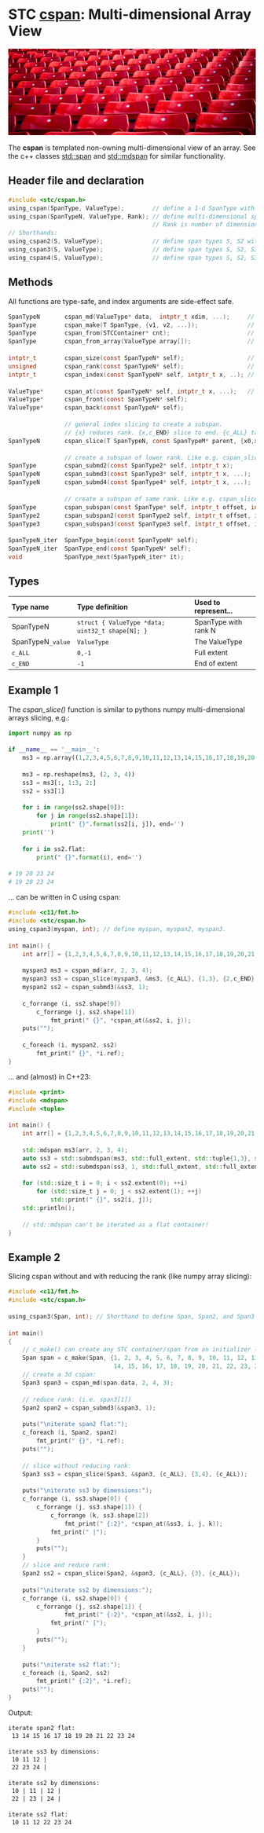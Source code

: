 # STC [cspan](../include/stc/cspan.h): Multi-dimensional Array View
![Array](pics/array.jpg)

The **cspan** is templated non-owning multi-dimensional view of an array. See the c++ classes 
[std::span](https://en.cppreference.com/w/cpp/container/span) and 
[std::mdspan](https://en.cppreference.com/w/cpp/container/mdspan) for similar functionality.

## Header file and declaration

```c
#include <stc/cspan.h>
using_cspan(SpanType, ValueType);        // define a 1-d SpanType with ValueType elements.
using_cspan(SpanTypeN, ValueType, Rank); // define multi-dimensional span with Rank.
                                         // Rank is number of dimensions (max 5)
// Shorthands:
using_cspan2(S, ValueType);              // define span types S, S2 with ranks 1, 2.
using_cspan3(S, ValueType);              // define span types S, S2, S3 with ranks 1, 2, 3.
using_cspan4(S, ValueType);              // define span types S, S2, S3, S4 with ranks 1, 2, 3, 4.
```
## Methods
All functions are type-safe, and index arguments are side-effect safe.
```c
SpanTypeN       cspan_md(ValueType* data,  intptr_t xdim, ...);     // create a multi-dimensional cspan
SpanType        cspan_make(T SpanType, {v1, v2, ...});              // make a 1d-dimensional cspan from values
SpanType        cspan_from(STCContainer* cnt);                      // create a 1d cspan from a compatible STC container
SpanType        cspan_from_array(ValueType array[]);                // create a 1d cspan from a C array

intptr_t        cspan_size(const SpanTypeN* self);                  // return number of elements
unsigned        cspan_rank(const SpanTypeN* self);                  // return number of dimensions
intptr_t        cspan_index(const SpanTypeN* self, intptr_t x, ..); // index of element
                
ValueType*      cspan_at(const SpanTypeN* self, intptr_t x, ...);   // at(): num of args specifies rank of input span.
ValueType*      cspan_front(const SpanTypeN* self);
ValueType*      cspan_back(const SpanTypeN* self);

                // general index slicing to create a subspan.
                // {x} reduces rank. {x,c_END} slice to end. {c_ALL} take the full extent.
SpanTypeN       cspan_slice(T SpanTypeN, const SpanTypeM* parent, {x0,x1}, {y0,y1}, ...);
                
                // create a subspan of lower rank. Like e.g. cspan_slice(Span2, &ms4, {x}, {y}, {c_ALL}, {c_ALL});
SpanType        cspan_submd2(const SpanType2* self, intptr_t x);        // return a 1d subspan from a 2d span.
SpanTypeN       cspan_submd3(const SpanType3* self, intptr_t x, ...);   // return a 1d or 2d subspan from a 3d span.
SpanTypeN       cspan_submd4(const SpanType4* self, intptr_t x, ...);   // number of args determines rank of output span.

                // create a subspan of same rank. Like e.g. cspan_slice(Span3, &ms3, {off,off+count}, {c_ALL}, {c_ALL});
SpanType        cspan_subspan(const SpanType* self, intptr_t offset, intptr_t count);
SpanType2       cspan_subspan2(const SpanType2 self, intptr_t offset, intptr_t count);
SpanType3       cspan_subspan3(const SpanType3 self, intptr_t offset, intptr_t count);

SpanTypeN_iter  SpanType_begin(const SpanTypeN* self);
SpanTypeN_iter  SpanType_end(const SpanTypeN* self);
void            SpanType_next(SpanTypeN_iter* it);
```
## Types

| Type name         | Type definition                                | Used to represent... |
|:------------------|:-----------------------------------------------|:---------------------|
| SpanTypeN         | `struct { ValueType *data; uint32_t shape[N]; }` | SpanType with rank N |
| SpanTypeN`_value` | `ValueType`                                    | The ValueType        |
| `c_ALL`           | `0,-1`                                         | Full extent          |
| `c_END`           | `-1`                                           | End of extent        |

## Example 1

The *cspan_slice()* function is similar to pythons numpy multi-dimensional arrays slicing, e.g.:
```py
import numpy as np

if __name__ == '__main__':
    ms3 = np.array((1,2,3,4,5,6,7,8,9,10,11,12,13,14,15,16,17,18,19,20,21,22,23,24), int)

    ms3 = np.reshape(ms3, (2, 3, 4))
    ss3 = ms3[:, 1:3, 2:]
    ss2 = ss3[1]

    for i in range(ss2.shape[0]):
        for j in range(ss2.shape[1]):
            print(" {}".format(ss2[i, j]), end='')
    print('')

    for i in ss2.flat:
        print(" {}".format(i), end='')

# 19 20 23 24
# 19 20 23 24
```
... can be written in C using cspan:
```c
#include <c11/fmt.h>
#include <stc/cspan.h>
using_cspan3(myspan, int); // define myspan, myspan2, myspan3.

int main() {
    int arr[] = {1,2,3,4,5,6,7,8,9,10,11,12,13,14,15,16,17,18,19,20,21,22,23,24};

    myspan3 ms3 = cspan_md(arr, 2, 3, 4);
    myspan3 ss3 = cspan_slice(myspan3, &ms3, {c_ALL}, {1,3}, {2,c_END});
    myspan2 ss2 = cspan_submd3(&ss3, 1);

    c_forrange (i, ss2.shape[0])
        c_forrange (j, ss2.shape[1])
            fmt_print(" {}", *cspan_at(&ss2, i, j));
    puts("");

    c_foreach (i, myspan2, ss2)
        fmt_print(" {}", *i.ref);
}
```
... and (almost) in C++23:
```c++
#include <print>
#include <mdspan>
#include <tuple>

int main() {
    int arr[] = {1,2,3,4,5,6,7,8,9,10,11,12,13,14,15,16,17,18,19,20,21,22,23,24};

    std::mdspan ms3(arr, 2, 3, 4);
    auto ss3 = std::submdspan(ms3, std::full_extent, std::tuple{1,3}, std::tuple{2,4});
    auto ss2 = std::submdspan(ss3, 1, std::full_extent, std::full_extent);

    for (std::size_t i = 0; i < ss2.extent(0); ++i)
        for (std::size_t j = 0; j < ss2.extent(1); ++j)
            std::print(" {}", ss2[i, j]);
    std::println();

    // std::mdspan can't be iterated as a flat container!
}
```
## Example 2
Slicing cspan without and with reducing the rank (like numpy array slicing):
```c
#include <c11/fmt.h>
#include <stc/cspan.h>

using_cspan3(Span, int); // Shorthand to define Span, Span2, and Span3

int main()
{
    // c_make() can create any STC container/span from an initializer list:
    Span span = c_make(Span, {1, 2, 3, 4, 5, 6, 7, 8, 9, 10, 11, 12, 13,
                              14, 15, 16, 17, 18, 19, 20, 21, 22, 23, 24});
    // create a 3d cspan:
    Span3 span3 = cspan_md(span.data, 2, 4, 3);

    // reduce rank: (i.e. span3[1])
    Span2 span2 = cspan_submd3(&span3, 1);

    puts("\niterate span2 flat:");
    c_foreach (i, Span2, span2)
        fmt_print(" {}", *i.ref);
    puts("");

    // slice without reducing rank:
    Span3 ss3 = cspan_slice(Span3, &span3, {c_ALL}, {3,4}, {c_ALL});

    puts("\niterate ss3 by dimensions:");
    c_forrange (i, ss3.shape[0]) {
        c_forrange (j, ss3.shape[1]) {
            c_forrange (k, ss3.shape[2])
                fmt_print(" {:2}", *cspan_at(&ss3, i, j, k));
            fmt_print(" |");
        }
        puts("");
    }
    // slice and reduce rank:
    Span2 ss2 = cspan_slice(Span2, &span3, {c_ALL}, {3}, {c_ALL});

    puts("\niterate ss2 by dimensions:");
    c_forrange (i, ss2.shape[0]) {
        c_forrange (j, ss2.shape[1]) {
                fmt_print(" {:2}", *cspan_at(&ss2, i, j));
            fmt_print(" |");
        }
        puts("");
    }

    puts("\niterate ss2 flat:");
    c_foreach (i, Span2, ss2)
        fmt_print(" {:2}", *i.ref);
    puts("");
}
```
Output:
```
iterate span2 flat:
 13 14 15 16 17 18 19 20 21 22 23 24

iterate ss3 by dimensions:
 10 11 12 |
 22 23 24 |

iterate ss2 by dimensions:
 10 | 11 | 12 |
 22 | 23 | 24 |

iterate ss2 flat:
 10 11 12 22 23 24
```
